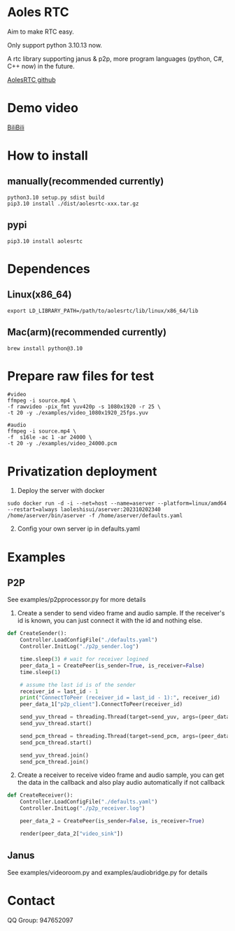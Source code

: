 # Aoles RTC
Aim to make RTC easy.

Only support python 3.10.13 now.

A rtc library supporting janus & p2p, more program languages (python, C#, C++ now) in the future.

[AolesRTC github](https://github.com/laoleshisui/pyaolesrtc)

# Demo video
[BiliBili](https://www.bilibili.com/video/BV1ta4y127w8/?spm_id_from=333.337.search-card.all.click&vd_source=46ec781a0f61978d02e1d561b34fa772)

# How to install
## manually(recommended currently)
    python3.10 setup.py sdist build
    pip3.10 install ./dist/aolesrtc-xxx.tar.gz

## pypi
    pip3.10 install aolesrtc

# Dependences
## Linux(x86_64)
    export LD_LIBRARY_PATH=/path/to/aolesrtc/lib/linux/x86_64/lib
## Mac(arm)(recommended currently)
    brew install python@3.10

# Prepare raw files for test
```
#video
ffmpeg -i source.mp4 \
-f rawvideo -pix_fmt yuv420p -s 1080x1920 -r 25 \
-t 20 -y ./examples/video_1080x1920_25fps.yuv

#audio
ffmpeg -i source.mp4 \
-f  s16le -ac 1 -ar 24000 \
-t 20 -y ./examples/video_24000.pcm
```

# Privatization deployment
1. Deploy the server with docker
```
sudo docker run -d -i --net=host --name=aserver --platform=linux/amd64 --restart=always laoleshisui/aserver:202310202340 /home/aserver/bin/aserver -f /home/aserver/defaults.yaml
```
2. Config your own server ip in defaults.yaml


# Examples
## P2P
See examples/p2pprocessor.py for more details

1. Create a sender to send video frame and audio sample. If the receiver's id is known, you can just connect it with the id and nothing else.
```python
def CreateSender():
    Controller.LoadConfigFile("./defaults.yaml")
    Controller.InitLog("./p2p_sender.log")

    time.sleep(3) # wait for receiver logined
    peer_data_1 = CreatePeer(is_sender=True, is_receiver=False)
    time.sleep(1)

    # assume the last id is of the sender
    receiver_id = last_id - 1
    print("ConnectToPeer (receiver_id = last_id - 1):", receiver_id)
    peer_data_1["p2p_client"].ConnectToPeer(receiver_id)

    send_yuv_thread = threading.Thread(target=send_yuv, args=(peer_data_1, "/path/to/video_1080x1920_25fps.yuv",))
    send_yuv_thread.start()

    send_pcm_thread = threading.Thread(target=send_pcm, args=(peer_data_1, "/path/to/video_24000_s16le.pcm",))
    send_pcm_thread.start()

    send_yuv_thread.join()
    send_pcm_thread.join()
```
2. Create a receiver to receive video frame and audio sample, you can get the data in the callback and also play audio automatically if not callback

```python
def CreateReceiver():
    Controller.LoadConfigFile("./defaults.yaml")
    Controller.InitLog("./p2p_receiver.log")

    peer_data_2 = CreatePeer(is_sender=False, is_receiver=True)

    render(peer_data_2["video_sink"])
```

## Janus
See examples/videoroom.py and examples/audiobridge.py for details

# Contact
QQ Group: 947652097